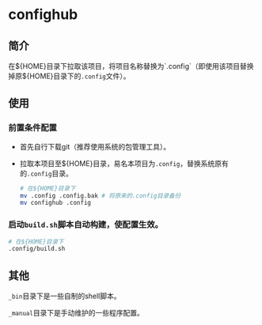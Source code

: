 # confighub

## 简介
在${HOME}目录下拉取该项目，将项目名称替换为`.config`（即使用该项目替换掉原${HOME}目录下的`.config`文件）。



## 使用

### 前置条件配置

- 首先自行下载git（推荐使用系统的包管理工具）。

- 拉取本项目至${HOME}目录，易名本项目为`.config`，替换系统原有的`.config`目录。
  ```sh
  # 在${HOME}目录下
  mv .config .config.bak # 将原来的.config目录备份
  mv confighub .config
  ```



### 启动`build.sh`脚本自动构建，使配置生效。

```sh
# 在${HOME}目录下
.config/build.sh
```



## 其他

`_bin`目录下是一些自制的shell脚本。

`_manual`目录下是手动维护的一些程序配置。

